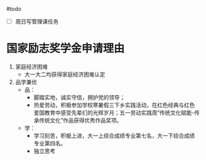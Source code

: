 #todo 

- [ ] 周日写管理课任务

# 国家励志奖学金申请理由

1. 家庭经济困难
	- 大一大二均获得家庭经济困难认定
2. 品学兼优
	- 品：
		- 脚踏实地，诚实守信，拥护党的领导；
		- 热爱劳动，积极参加学校寒暑假三下乡实践活动，在红色经典与红色爱国教育中感受先辈们的光辉岁月；五一劳动实践周”传统文化赋能-传承传统文化”作品获得优秀作品奖项。
	- 学：
		- 学习刻苦，积极上进，大一上综合成绩专业第七名，大一下综合成绩专业第四名。
		- 独立思考